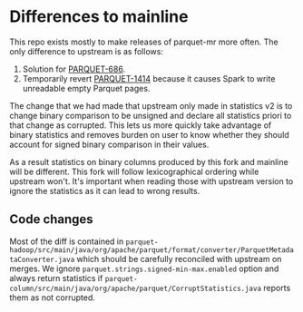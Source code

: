 # Differences to mainline
This repo exists mostly to make releases of parquet-mr more often. The only difference to upstream is as follows:

1. Solution for [PARQUET-686](https://issues.apache.org/jira/browse/PARQUET-686).
2. Temporarily revert [PARQUET-1414](https://issues.apache.org/jira/browse/PARQUET-1414) because it causes Spark to write unreadable empty Parquet pages.

The change that we had made that upstream only made in statistics v2 is to change binary comparison to be unsigned and declare all statistics priori to that change as corrupted. This lets us more quickly take advantage of binary statistics and removes burden on user to know whether they should account for signed binary comparison in their values.

As a result statistics on binary columns produced by this fork and mainline will be different. This fork will follow lexicographical ordering while upstream won't. It's important when reading those with upstream version to ignore the statistics as it can lead to wrong results.

## Code changes
Most of the diff is contained in `parquet-hadoop/src/main/java/org/apache/parquet/format/converter/ParquetMetadataConverter.java` which should be carefully reconciled with upstream on merges. We ignore `parquet.strings.signed-min-max.enabled` option and always return statistics if `parquet-column/src/main/java/org/apache/parquet/CorruptStatistics.java` reports them as not corrupted.
